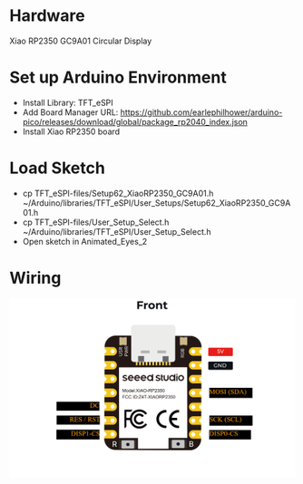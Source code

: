 # Hardware

Xiao RP2350
GC9A01 Circular Display

# Set up Arduino Environment

* Install Library: TFT_eSPI
* Add Board Manager URL: https://github.com/earlephilhower/arduino-pico/releases/download/global/package_rp2040_index.json
* Install Xiao RP2350 board

# Load Sketch

* cp TFT_eSPI-files/Setup62_XiaoRP2350_GC9A01.h ~/Arduino/libraries/TFT_eSPI/User_Setups/Setup62_XiaoRP2350_GC9A01.h
* cp TFT_eSPI-files/User_Setup_Select.h ~/Arduino/libraries/TFT_eSPI/User_Setup_Select.h
* Open sketch in Animated_Eyes_2

# Wiring

![Wiring Diagram](https://raw.githubusercontent.com/paulmandal/wolf-bike/refs/heads/main/skull/eye-clusters/XIAO-RP2350-GC9A01-wiring-diagram.png)
